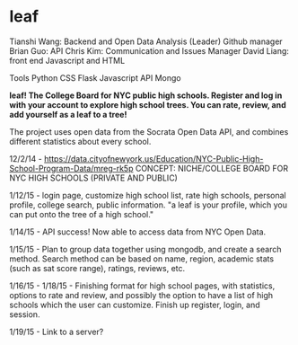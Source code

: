 # leaf

Tianshi Wang: Backend and Open Data Analysis (Leader) Github manager
Brian Guo: API
Chris Kim: Communication and Issues Manager
David Liang: front end Javascript and HTML

Tools
Python CSS Flask Javascript API Mongo

<b>leaf! The College Board for NYC public high schools. Register and log in with your account to explore high school trees. You can rate, review, and add yourself as a leaf to a tree! </b>

The project uses open data from the Socrata Open Data API, and combines different statistics about every school.

12/2/14 - https://data.cityofnewyork.us/Education/NYC-Public-High-School-Program-Data/mreg-rk5p
CONCEPT: NICHE/COLLEGE BOARD FOR NYC HIGH SCHOOLS (PRIVATE AND PUBLIC)

1/12/15 - login page, customize high school list, rate high schools, personal profile, college search, public information.
"a leaf is your profile, which you can put onto the tree of a high school."

1/14/15 - API success! Now able to access data from NYC Open Data.

1/15/15 - Plan to group data together using mongodb, and create a search method.
Search method can be based on name, region, academic stats (such as sat score range), ratings, reviews, etc.

1/16/15 - 1/18/15 - Finishing format for high school pages, with statistics, options to rate and review, and possibly the option to have a list of high schools which the user can customize. Finish up register, login, and session.

1/19/15 - Link to a server?
